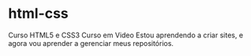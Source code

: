 # html-css
 Curso HTML5 e CSS3 Curso em Video
 Estou aprendendo a criar sites, e agora vou aprender a gerenciar meus repositórios.
